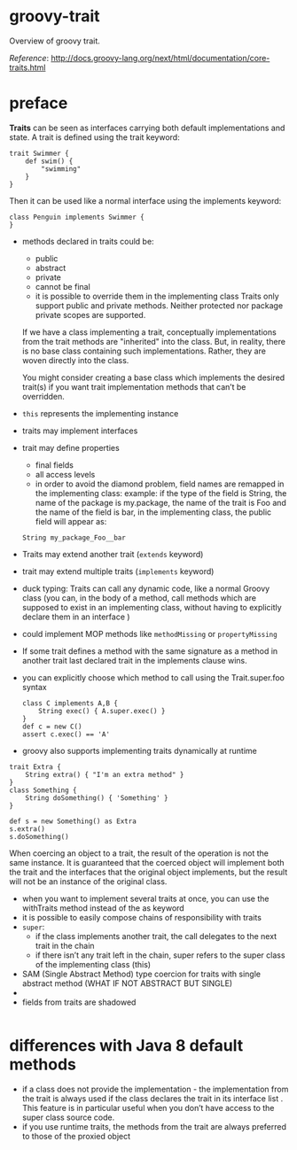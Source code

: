# groovy-trait
Overview of groovy trait.

_Reference_: http://docs.groovy-lang.org/next/html/documentation/core-traits.html

# preface
**Traits** can be seen as interfaces carrying both default 
implementations and state. A trait is defined using the 
trait keyword:
```
trait Swimmer {
    def swim() {
        "swimming"
    }
}
```
Then it can be used like a normal interface using 
the implements keyword:
```
class Penguin implements Swimmer {
}
```
* methods declared in traits could be:
    * public
    * abstract
    * private
    * cannot be final
    * it is possible to override them in the implementing class
    Traits only support public and private methods. 
    Neither protected nor package private scopes are 
    supported.
    
    If we have a class implementing a trait, conceptually implementations from the trait methods are "inherited" into the class. But, in reality, there is no base class containing such implementations. Rather, they are woven directly into the class.
    
    You might consider creating a base class which implements the desired trait(s) if you want trait implementation methods that can’t be overridden.
* `this` represents the implementing instance
* traits may implement interfaces
* trait may define properties
    * final fields
    * all access levels
    *  in order to avoid the diamond problem, field names 
    are remapped in the implementing class:
    example:
    if the type of the field is String, the name of the package is my.package, the name of the trait is Foo and the name of the field is bar, in the implementing class, the public field will appear as:
    
    `String my_package_Foo__bar`
* Traits may extend another trait (`extends` keyword)
* trait may extend multiple traits (`implements` keyword)
* duck typing: Traits can call any dynamic code, like a normal Groovy class
(you can, in the body of a method, call methods which are supposed to exist in an implementing class, without having to explicitly declare them in an interface
)
* could implement MOP methods like `methodMissing` 
or `propertyMissing`
*  If some trait defines a method with the same signature as a method in another trait
last declared trait in the implements clause wins.
* you can explicitly choose which method to call using the Trait.super.foo syntax
    ```
    class C implements A,B {
        String exec() { A.super.exec() }    
    }
    def c = new C()
    assert c.exec() == 'A'  
    ```
* groovy also supports implementing traits dynamically at 
runtime
```
trait Extra {
    String extra() { "I'm an extra method" }            
}
class Something {                                       
    String doSomething() { 'Something' }                
}
```
```
def s = new Something() as Extra
s.extra()
s.doSomething()
```

When coercing an object to a trait, the result of the operation is not the same instance. It is guaranteed that the coerced object will implement both the trait and the interfaces that the original object implements, but the result will not be an instance of the original class.

* when you want to implement several traits at once, you can use the withTraits method instead of the as keyword
* it is possible to easily compose chains of responsibility with traits
* `super`:
    * if the class implements another trait, the call delegates to the next trait in the chain
    * if there isn’t any trait left in the chain, super refers to the super class of the implementing class (this)
* SAM (Single Abstract Method) type coercion for traits with single abstract method (WHAT IF NOT ABSTRACT BUT SINGLE)
* 
* fields from traits are shadowed
```

```

# differences with Java 8 default methods
* if a class does not provide the implementation - the implementation from the trait is always used if the class declares the trait in its interface list
. This feature is in particular useful when you don’t have access to the super class source code.
*  if you use runtime traits, the methods from the trait are always preferred to those of the proxied object
